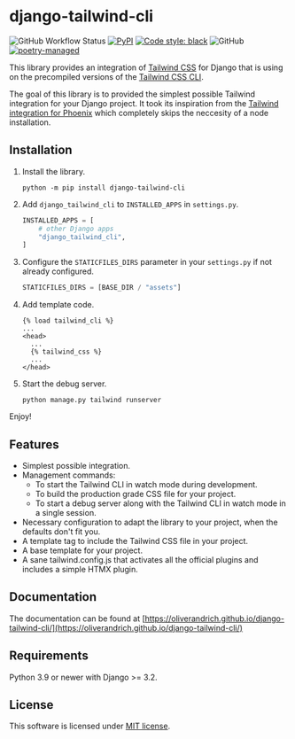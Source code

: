 # django-tailwind-cli

![GitHub Workflow Status](https://img.shields.io/github/actions/workflow/status/oliverandrich/django-tailwind-cli/test.yml?style=flat-square)
[![PyPI](https://img.shields.io/pypi/v/django-tailwind-cli.svg?style=flat-square)](https://pypi.org/project/django-tailwind-cli/)
[![Code style: black](https://img.shields.io/badge/code%20style-black-000000.svg?style=flat-square)](https://github.com/psf/black)
![GitHub](https://img.shields.io/github/license/oliverandrich/django-tailwind-cli?style=flat-square)
[![poetry-managed](https://img.shields.io/badge/poetry-managed-blue?style=flat-square)](https://python-poetry.org)

This library provides an integration of [Tailwind CSS](https://tailwindcss.com) for Django that is using on the precompiled versions of the [Tailwind CSS CLI](https://tailwindcss.com/blog/standalone-cli).

The goal of this library is to provided the simplest possible Tailwind integration for your Django project. It took its inspiration from the [Tailwind integration for Phoenix](https://github.com/phoenixframework/tailwind) which completely skips the neccesity of a node installation.

## Installation

1. Install the library.

    ```shell
    python -m pip install django-tailwind-cli
    ```

2. Add `django_tailwind_cli` to `INSTALLED_APPS` in `settings.py`.

    ```python
    INSTALLED_APPS = [
        # other Django apps
        "django_tailwind_cli",
    ]
    ```

3. Configure the `STATICFILES_DIRS` parameter in your `settings.py` if not already configured.

    ```python
    STATICFILES_DIRS = [BASE_DIR / "assets"]
    ```

4. Add template code.

    ```htmldjango
    {% load tailwind_cli %}
    ...
    <head>
      ...
      {% tailwind_css %}
      ...
    </head>
    ```

5. Start the debug server.

    ```shell
    python manage.py tailwind runserver
    ```

Enjoy!

## Features

-   Simplest possible integration.
-   Management commands:
    -   To start the Tailwind CLI in watch mode during development.
    -   To build the production grade CSS file for your project.
    -   To start a debug server along with the Tailwind CLI in watch mode in a single session.
-   Necessary configuration to adapt the library to your project, when the defaults don't fit you.
-   A template tag to include the Tailwind CSS file in your project.
-   A base template for your project.
-   A sane tailwind.config.js that activates all the official plugins and includes a simple HTMX plugin.

## Documentation

The documentation can be found at [https://oliverandrich.github.io/django-tailwind-cli/](https://oliverandrich.github.io/django-tailwind-cli/)

## Requirements

Python 3.9 or newer with Django >= 3.2.

## License

This software is licensed under [MIT license](https://github.com/oliverandrich/django-tailwind-cli/blob/main/LICENSE).
